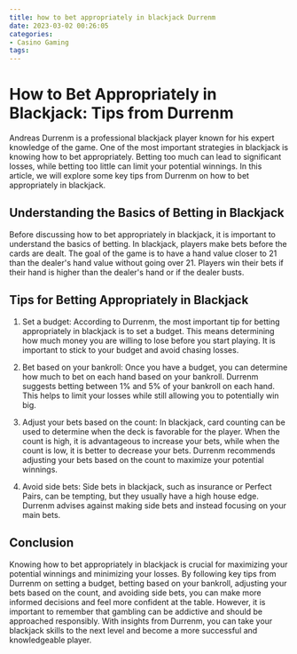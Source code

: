 ```yaml
---
title: how to bet appropriately in blackjack Durrenm
date: 2023-03-02 00:26:05
categories:
- Casino Gaming
tags:
---
```

# How to Bet Appropriately in Blackjack: Tips from Durrenm

Andreas Durrenm is a professional blackjack player known for his expert knowledge of the game. One of the most important strategies in blackjack is knowing how to bet appropriately. Betting too much can lead to significant losses, while betting too little can limit your potential winnings. In this article, we will explore some key tips from Durrenm on how to bet appropriately in blackjack.

## Understanding the Basics of Betting in Blackjack

Before discussing how to bet appropriately in blackjack, it is important to understand the basics of betting. In blackjack, players make bets before the cards are dealt. The goal of the game is to have a hand value closer to 21 than the dealer's hand value without going over 21. Players win their bets if their hand is higher than the dealer's hand or if the dealer busts.

## Tips for Betting Appropriately in Blackjack

1. Set a budget: According to Durrenm, the most important tip for betting appropriately in blackjack is to set a budget. This means determining how much money you are willing to lose before you start playing. It is important to stick to your budget and avoid chasing losses.

2. Bet based on your bankroll: Once you have a budget, you can determine how much to bet on each hand based on your bankroll. Durrenm suggests betting between 1% and 5% of your bankroll on each hand. This helps to limit your losses while still allowing you to potentially win big.

3. Adjust your bets based on the count: In blackjack, card counting can be used to determine when the deck is favorable for the player. When the count is high, it is advantageous to increase your bets, while when the count is low, it is better to decrease your bets. Durrenm recommends adjusting your bets based on the count to maximize your potential winnings.

4. Avoid side bets: Side bets in blackjack, such as insurance or Perfect Pairs, can be tempting, but they usually have a high house edge. Durrenm advises against making side bets and instead focusing on your main bets.

## Conclusion

Knowing how to bet appropriately in blackjack is crucial for maximizing your potential winnings and minimizing your losses. By following key tips from Durrenm on setting a budget, betting based on your bankroll, adjusting your bets based on the count, and avoiding side bets, you can make more informed decisions and feel more confident at the table. However, it is important to remember that gambling can be addictive and should be approached responsibly. With insights from Durrenm, you can take your blackjack skills to the next level and become a more successful and knowledgeable player.